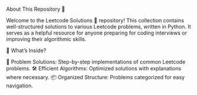 About This Repository 📂

Welcome to the Leetcode Solutions 🚀 repository! This collection contains well-structured solutions to various Leetcode problems, written in Python. It serves as a helpful resource for anyone preparing for coding interviews or improving their algorithmic skills.

📌 What’s Inside?

📂 Problem Solutions: Step-by-step implementations of common Leetcode problems.
🛠 Efficient Algorithms: Optimized solutions with explanations where necessary.
📦 Organized Structure: Problems categorized for easy navigation.
